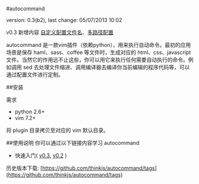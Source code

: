 #autocommand

version: 0.3(b2), last change: 05/07/2013 10:02

v0.3 新增内容 [自定义配置文件名](https://github.com/thinkjs/autocommand/wiki/quickref03#wiki-a2_5)、[多路径配置](https://github.com/thinkjs/autocommand/wiki/quickref03#wiki-a3_2)

autocommand 是一款vim插件（依赖python），用来执行自动命令。最初的应用场景是保存 haml、sass、coffee 等文件时，生成对应的 html、css、javascript 文件。当然它的作用远不止这些，你可以用它来执行任何需要自动执行的命令。例如调用 sed 去处理文件缩进、调用编译器去编译你当前编辑的程序代码等，可以通过配置文件进行定制。


##安装

需求

- python 2.6+
- vim 7.2+

将 plugin 目录拷贝至对应的 vim 默认目录。


##使用说明
你可以通过以下链接内容学习 autocommand

- 快速入门( [v0.3](https://github.com/thinkjs/autocommand/wiki/quickref03), [v0.2](https://github.com/thinkjs/autocommand/wiki/quickref) )

历史版本下载:
[https://github.com/thinkjs/autocommand/tags](https://github.com/thinkjs/autocommand/tags)
